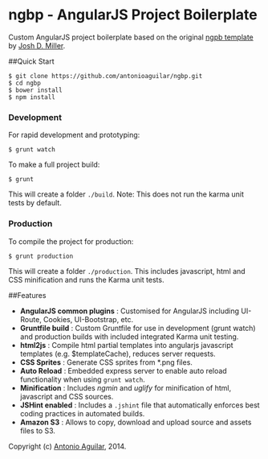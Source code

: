ngbp - AngularJS Project Boilerplate
====================================

Custom AngularJS project boilerplate based on the original [ngpb template](https://github.com/ngbp/ngbp) by [Josh D. Miller](https://github.com/joshdmiller). 

##Quick Start
```
$ git clone https://github.com/antonioaguilar/ngbp.git
$ cd ngbp
$ bower install
$ npm install
```

### Development
For rapid development and prototyping:
```
$ grunt watch
```
To make a full project build: 
```
$ grunt
```
This will create a folder `./build`. Note: This does not run the karma unit tests by default.  

### Production
To compile the project for production:
```
$ grunt production
```
This will create a folder `./production`. This includes javascript, html and CSS minification and runs the Karma unit tests. 


##Features
* **AngularJS common plugins** : Customised for AngularJS including UI-Route, Cookies, UI-Bootstrap, etc. 
* **Gruntfile build** : Custom Gruntfile for use in development (grunt watch) and production builds with included integrated Karma unit testing.
* **html2js** : Compile html partial templates into angularjs javascript templates (e.g. $templateCache), reduces server requests.
* **CSS Sprites** : Generate CSS sprites from *.png files. 
* **Auto Reload** : Embedded express server to enable auto reload functionality when using `grunt watch`.   
* **Minification** : Includes *ngmin* and *uglify* for minification of html, javascript and CSS sources. 
* **JSHint enabled** : Includes a `.jshint` file that automatically enforces best coding practices in automated builds. 
* **Amazon S3** : Allows to copy, download and upload source and assets files to S3. 
 

Copyright (c) [Antonio Aguilar](http://www.antonio-aguilar.com), 2014.

